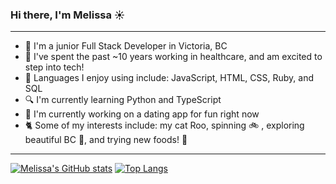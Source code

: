 ### Hi there, I'm Melissa :sunny:
- - - -
* :cherry_blossom: I'm a junior Full Stack Developer in Victoria, BC
* :space_invader: I've spent the past ~10 years working in healthcare, and am excited to step into tech!
* :speech_balloon: Languages I enjoy using include: JavaScript, HTML, CSS, Ruby, and SQL 
* :mag: I'm currently learning Python and TypeScript
* :rose: I'm currently working on a dating app for fun right now 
* :cat2: Some of my interests include: my cat Roo, spinning :bike: , exploring beautiful BC :evergreen_tree:, and trying new foods! :ramen:
- - - -
<!-- ![Melissa's GitHub stats](https://github-readme-stats.vercel.app/api?username=anuraghazra&theme=dark&show_icons=true) -->
[![Melissa's GitHub stats](https://github-readme-stats.vercel.app/api?username=mwilliamsonholmes&hide=prs&theme=omni)](https://github.com/mwilliamsonholmes/github-readme-stats)
[![Top Langs](https://github-readme-stats.vercel.app/api/top-langs/?username=mwilliamsonholmes&layout=compact&theme=omni)](https://github.com/mwilliamsonholmes/github-readme-stats)


